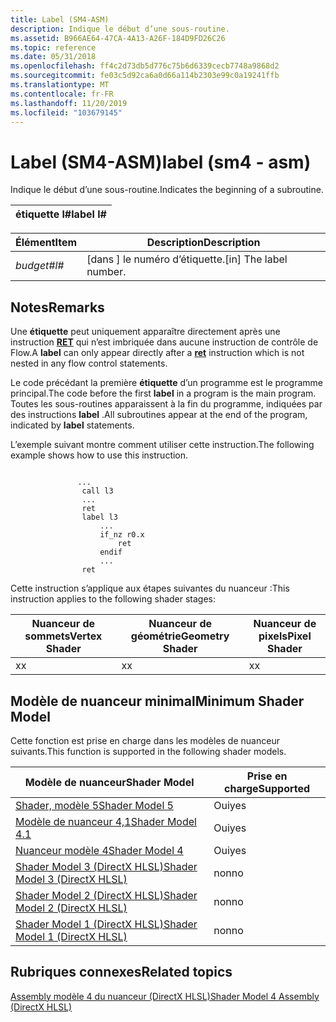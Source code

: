 ```yaml
---
title: Label (SM4-ASM)
description: Indique le début d’une sous-routine.
ms.assetid: B966AE64-47CA-4A13-A26F-184D9FD26C26
ms.topic: reference
ms.date: 05/31/2018
ms.openlocfilehash: ff4c2d73db5d776c75b6d6339cecb7748a9868d2
ms.sourcegitcommit: fe03c5d92ca6a0d66a114b2303e99c0a19241ffb
ms.translationtype: MT
ms.contentlocale: fr-FR
ms.lasthandoff: 11/20/2019
ms.locfileid: "103679145"
---
```

# <a name="label-sm4---asm"></a><span data-ttu-id="ca3b5-103">Label (SM4-ASM)</span><span class="sxs-lookup"><span data-stu-id="ca3b5-103">label (sm4 - asm)</span></span>

<span data-ttu-id="ca3b5-104">Indique le début d’une sous-routine.</span><span class="sxs-lookup"><span data-stu-id="ca3b5-104">Indicates the beginning of a subroutine.</span></span>



| <span data-ttu-id="ca3b5-105">étiquette l\#</span><span class="sxs-lookup"><span data-stu-id="ca3b5-105">label l\#</span></span> |
|-----------|



 



| <span data-ttu-id="ca3b5-106">Élément</span><span class="sxs-lookup"><span data-stu-id="ca3b5-106">Item</span></span>                                                       | <span data-ttu-id="ca3b5-107">Description</span><span class="sxs-lookup"><span data-stu-id="ca3b5-107">Description</span></span>                         |
|------------------------------------------------------------|-------------------------------------|
| <span data-ttu-id="ca3b5-108"><span id="l_"></span><span id="L_"></span>*budget\#*</span><span class="sxs-lookup"><span data-stu-id="ca3b5-108"><span id="l_"></span><span id="L_"></span>*l\#*</span></span><br/> | <span data-ttu-id="ca3b5-109">\[dans \] le numéro d’étiquette.</span><span class="sxs-lookup"><span data-stu-id="ca3b5-109">\[in\] The label number.</span></span><br/> |



 

## <a name="remarks"></a><span data-ttu-id="ca3b5-110">Notes</span><span class="sxs-lookup"><span data-stu-id="ca3b5-110">Remarks</span></span>

<span data-ttu-id="ca3b5-111">Une **étiquette** peut uniquement apparaître directement après une instruction [**RET**](ret--sm4---asm-.md) qui n’est imbriquée dans aucune instruction de contrôle de Flow.</span><span class="sxs-lookup"><span data-stu-id="ca3b5-111">A **label** can only appear directly after a [**ret**](ret--sm4---asm-.md) instruction which is not nested in any flow control statements.</span></span>

<span data-ttu-id="ca3b5-112">Le code précédant la première **étiquette** d’un programme est le programme principal.</span><span class="sxs-lookup"><span data-stu-id="ca3b5-112">The code before the first **label** in a program is the main program.</span></span> <span data-ttu-id="ca3b5-113">Toutes les sous-routines apparaissent à la fin du programme, indiquées par des instructions **label** .</span><span class="sxs-lookup"><span data-stu-id="ca3b5-113">All subroutines appear at the end of the program, indicated by **label** statements.</span></span>

<span data-ttu-id="ca3b5-114">L’exemple suivant montre comment utiliser cette instruction.</span><span class="sxs-lookup"><span data-stu-id="ca3b5-114">The following example shows how to use this instruction.</span></span>

``` syntax
 
               ...
                call l3
                ...
                ret
                label l3
                    ...
                    if_nz r0.x
                        ret
                    endif
                    ...
                ret
```

<span data-ttu-id="ca3b5-115">Cette instruction s’applique aux étapes suivantes du nuanceur :</span><span class="sxs-lookup"><span data-stu-id="ca3b5-115">This instruction applies to the following shader stages:</span></span>



| <span data-ttu-id="ca3b5-116">Nuanceur de sommets</span><span class="sxs-lookup"><span data-stu-id="ca3b5-116">Vertex Shader</span></span> | <span data-ttu-id="ca3b5-117">Nuanceur de géométrie</span><span class="sxs-lookup"><span data-stu-id="ca3b5-117">Geometry Shader</span></span> | <span data-ttu-id="ca3b5-118">Nuanceur de pixels</span><span class="sxs-lookup"><span data-stu-id="ca3b5-118">Pixel Shader</span></span> |
|---------------|-----------------|--------------|
| <span data-ttu-id="ca3b5-119">x</span><span class="sxs-lookup"><span data-stu-id="ca3b5-119">x</span></span>             | <span data-ttu-id="ca3b5-120">x</span><span class="sxs-lookup"><span data-stu-id="ca3b5-120">x</span></span>               | <span data-ttu-id="ca3b5-121">x</span><span class="sxs-lookup"><span data-stu-id="ca3b5-121">x</span></span>            |



 

## <a name="minimum-shader-model"></a><span data-ttu-id="ca3b5-122">Modèle de nuanceur minimal</span><span class="sxs-lookup"><span data-stu-id="ca3b5-122">Minimum Shader Model</span></span>

<span data-ttu-id="ca3b5-123">Cette fonction est prise en charge dans les modèles de nuanceur suivants.</span><span class="sxs-lookup"><span data-stu-id="ca3b5-123">This function is supported in the following shader models.</span></span>



| <span data-ttu-id="ca3b5-124">Modèle de nuanceur</span><span class="sxs-lookup"><span data-stu-id="ca3b5-124">Shader Model</span></span>                                              | <span data-ttu-id="ca3b5-125">Prise en charge</span><span class="sxs-lookup"><span data-stu-id="ca3b5-125">Supported</span></span> |
|-----------------------------------------------------------|-----------|
| [<span data-ttu-id="ca3b5-126">Shader, modèle 5</span><span class="sxs-lookup"><span data-stu-id="ca3b5-126">Shader Model 5</span></span>](d3d11-graphics-reference-sm5.md)        | <span data-ttu-id="ca3b5-127">Oui</span><span class="sxs-lookup"><span data-stu-id="ca3b5-127">yes</span></span>       |
| [<span data-ttu-id="ca3b5-128">Modèle de nuanceur 4,1</span><span class="sxs-lookup"><span data-stu-id="ca3b5-128">Shader Model 4.1</span></span>](dx-graphics-hlsl-sm4.md)              | <span data-ttu-id="ca3b5-129">Oui</span><span class="sxs-lookup"><span data-stu-id="ca3b5-129">yes</span></span>       |
| [<span data-ttu-id="ca3b5-130">Nuanceur modèle 4</span><span class="sxs-lookup"><span data-stu-id="ca3b5-130">Shader Model 4</span></span>](dx-graphics-hlsl-sm4.md)                | <span data-ttu-id="ca3b5-131">Oui</span><span class="sxs-lookup"><span data-stu-id="ca3b5-131">yes</span></span>       |
| [<span data-ttu-id="ca3b5-132">Shader Model 3 (DirectX HLSL)</span><span class="sxs-lookup"><span data-stu-id="ca3b5-132">Shader Model 3 (DirectX HLSL)</span></span>](dx-graphics-hlsl-sm3.md) | <span data-ttu-id="ca3b5-133">non</span><span class="sxs-lookup"><span data-stu-id="ca3b5-133">no</span></span>        |
| [<span data-ttu-id="ca3b5-134">Shader Model 2 (DirectX HLSL)</span><span class="sxs-lookup"><span data-stu-id="ca3b5-134">Shader Model 2 (DirectX HLSL)</span></span>](dx-graphics-hlsl-sm2.md) | <span data-ttu-id="ca3b5-135">non</span><span class="sxs-lookup"><span data-stu-id="ca3b5-135">no</span></span>        |
| [<span data-ttu-id="ca3b5-136">Shader Model 1 (DirectX HLSL)</span><span class="sxs-lookup"><span data-stu-id="ca3b5-136">Shader Model 1 (DirectX HLSL)</span></span>](dx-graphics-hlsl-sm1.md) | <span data-ttu-id="ca3b5-137">non</span><span class="sxs-lookup"><span data-stu-id="ca3b5-137">no</span></span>        |



 

## <a name="related-topics"></a><span data-ttu-id="ca3b5-138">Rubriques connexes</span><span class="sxs-lookup"><span data-stu-id="ca3b5-138">Related topics</span></span>

<dl> <dt>

[<span data-ttu-id="ca3b5-139">Assembly modèle 4 du nuanceur (DirectX HLSL)</span><span class="sxs-lookup"><span data-stu-id="ca3b5-139">Shader Model 4 Assembly (DirectX HLSL)</span></span>](dx-graphics-hlsl-sm4-asm.md)
</dt> </dl>

 

 





